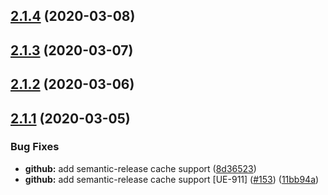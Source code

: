 ## [2.1.4](https://github.com/pagerinc/hapi-redis/compare/v2.1.3...v2.1.4) (2020-03-08)

## [2.1.3](https://github.com/pagerinc/hapi-redis/compare/v2.1.2...v2.1.3) (2020-03-07)

## [2.1.2](https://github.com/pagerinc/hapi-redis/compare/v2.1.1...v2.1.2) (2020-03-06)

## [2.1.1](https://github.com/pagerinc/hapi-redis/compare/v2.1.0...v2.1.1) (2020-03-05)


### Bug Fixes

* **github:** add semantic-release cache support ([8d36523](https://github.com/pagerinc/hapi-redis/commit/8d365237ed75c81a636459a96f66f290a00196c5))
* **github:** add semantic-release cache support [UE-911] ([#153](https://github.com/pagerinc/hapi-redis/issues/153)) ([11bb94a](https://github.com/pagerinc/hapi-redis/commit/11bb94ac82fee9d0f204e33613a5db13b0e41077))
